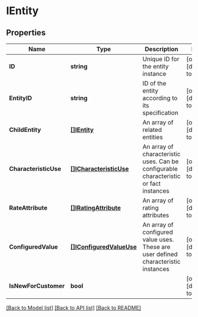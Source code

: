 # IEntity

## Properties
Name | Type | Description | Notes
------------ | ------------- | ------------- | -------------
**ID** | **string** | Unique ID for the entity instance | [optional] [default to null]
**EntityID** | **string** | ID of the entity according to its specification | [optional] [default to null]
**ChildEntity** | [**[]IEntity**](IEntity.md) | An array of related entities | [optional] [default to null]
**CharacteristicUse** | [**[]ICharacteristicUse**](ICharacteristicUse.md) |  An array of characteristic uses. Can be configurable characteristic or fact instances | [optional] [default to null]
**RateAttribute** | [**[]IRatingAttribute**](IRatingAttribute.md) |  An array of rating attributes | [optional] [default to null]
**ConfiguredValue** | [**[]IConfiguredValueUse**](IConfiguredValueUse.md) |  An array of configured value uses. These are user defined characteristic instances | [optional] [default to null]
**IsNewForCustomer** | **bool** |  | [optional] [default to null]

[[Back to Model list]](../README.md#documentation-for-models) [[Back to API list]](../README.md#documentation-for-api-endpoints) [[Back to README]](../README.md)


